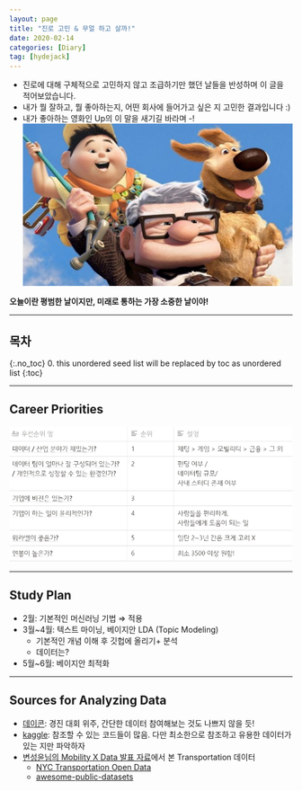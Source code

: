```yaml
---
layout: page
title: "진로 고민 & 무얼 하고 살까!"
date: 2020-02-14 
categories: [Diary]
tag: [hydejack]
---
```

* 진로에 대해 구체적으로 고민하지 않고 조급하기만 했던 날들을 반성하며 이 글을 적어보았습니다.
* 내가 뭘 잘하고, 뭘 좋아하는지, 어떤 회사에 들어가고 싶은 지 고민한 결과입니다 :)
* 내가 좋아하는 영화인 Up의 이 말을 새기길 바라며 -!
![up](../images/plan-up.png)

**오늘이란 평범한 날이지만, 미래로 통하는 가장 소중한 날이야!**

---

## **목차**
{:.no_toc}
0. this unordered seed list will be replaced by toc as unordered list
{:toc}

---

## **Career Priorities**
![](../images/plan-priority.png)

---

## **Study Plan**

- 2월: 기본적인 머신러닝 기법 ⇒ 적용
- 3월~4월: 텍스트 마이닝, 베이지안 LDA (Topic Modeling)
    - 기본적인 개념 이해 후 깃헙에 올리기+ 분석
    - 데이터는?
- 5월~6월: 베이지안 최적화

---

## **Sources for Analyzing Data**

- [데이콘](https://dacon.io/): 경진 대회 위주, 간단한 데이터 참여해보는 것도 나쁘지 않을 듯!
- [kaggle](https://www.kaggle.com/#): 참조할 수 있는 코드들이 많음. 다만 최소한으로 참조하고 유용한 데이터가 있는 지만 파악하자
- [변성윤님의 Mobility X Data 발표 자료](https://www.slideshare.net/zzsza/mobility-x-data)에서 본 Transportation 데이터
    - [NYC Transportation Open Data](https://www1.nyc.gov/site/tlc/about/tlc-trip-record-data.page)
    - [awesome-public-datasets](https://github.com/awesomedata/awesome-public-datasets#transportation)


